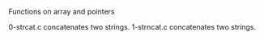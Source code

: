 Functions on array and pointers


0-strcat.c concatenates two strings.
1-strncat.c concatenates two strings.


